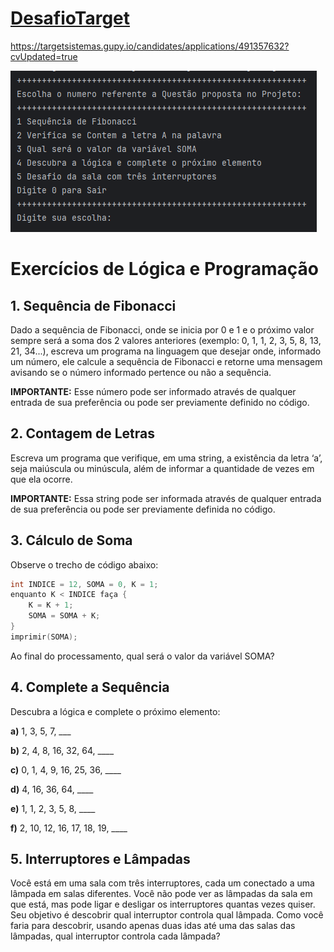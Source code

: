 
# [DesafioTarget]([https://targetsistemas.gupy.io/candidates/applications/491357632?cvUpdated=true]())
https://targetsistemas.gupy.io/candidates/applications/491357632?cvUpdated=true

![Menu](https://github.com/jclaudiomelo/ProjetoTarget/blob/main/src/img/menu.png)


# Exercícios de Lógica e Programação

## 1. Sequência de Fibonacci

Dado a sequência de Fibonacci, onde se inicia por 0 e 1 e o próximo valor sempre será a soma dos 2 valores anteriores (exemplo: 0, 1, 1, 2, 3, 5, 8, 13, 21, 34...), escreva um programa na linguagem que desejar onde, informado um número, ele calcule a sequência de Fibonacci e retorne uma mensagem avisando se o número informado pertence ou não a sequência.

**IMPORTANTE:** Esse número pode ser informado através de qualquer entrada de sua preferência ou pode ser previamente definido no código.

## 2. Contagem de Letras

Escreva um programa que verifique, em uma string, a existência da letra ‘a’, seja maiúscula ou minúscula, além de informar a quantidade de vezes em que ela ocorre.

**IMPORTANTE:** Essa string pode ser informada através de qualquer entrada de sua preferência ou pode ser previamente definida no código.

## 3. Cálculo de Soma

Observe o trecho de código abaixo:

```c
int INDICE = 12, SOMA = 0, K = 1; 
enquanto K < INDICE faça { 
    K = K + 1; 
    SOMA = SOMA + K; 
} 
imprimir(SOMA);

```

Ao final do processamento, qual será o valor da variável SOMA?

## 4. Complete a Sequência
Descubra a lógica e complete o próximo elemento:

**a)** 1, 3, 5, 7, ___

**b)** 2, 4, 8, 16, 32, 64, ____

**c)** 0, 1, 4, 9, 16, 25, 36, ____

**d)** 4, 16, 36, 64, ____

**e)** 1, 1, 2, 3, 5, 8, ____

**f)** 2, 10, 12, 16, 17, 18, 19, ____

## 5. Interruptores e Lâmpadas
Você está em uma sala com três interruptores, cada um conectado a uma lâmpada em salas diferentes. Você não pode ver as lâmpadas da sala em que está, mas pode ligar e desligar os interruptores quantas vezes quiser. Seu objetivo é descobrir qual interruptor controla qual lâmpada. Como você faria para descobrir, usando apenas duas idas até uma das salas das lâmpadas, qual interruptor controla cada lâmpada?

